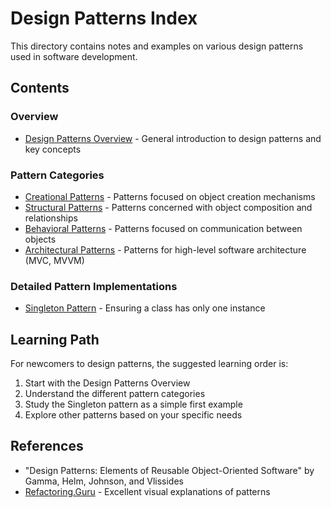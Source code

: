 # Design Patterns Index

This directory contains notes and examples on various design patterns used in software development.

## Contents

### Overview
- [Design Patterns Overview](Design_Patterns_Overview.md) - General introduction to design patterns and key concepts

### Pattern Categories
- [Creational Patterns](Creational%20Patterns.md) - Patterns focused on object creation mechanisms
- [Structural Patterns](Structural%20Patterns.md) - Patterns concerned with object composition and relationships
- [Behavioral Patterns](Behavioral%20Patterns.md) - Patterns focused on communication between objects
- [Architectural Patterns](Architectural_Patterns.md) - Patterns for high-level software architecture (MVC, MVVM)

### Detailed Pattern Implementations
- [Singleton Pattern](Singleton_Pattern.md) - Ensuring a class has only one instance

## Learning Path

For newcomers to design patterns, the suggested learning order is:
1. Start with the Design Patterns Overview
2. Understand the different pattern categories
3. Study the Singleton pattern as a simple first example
4. Explore other patterns based on your specific needs

## References

- "Design Patterns: Elements of Reusable Object-Oriented Software" by Gamma, Helm, Johnson, and Vlissides
- [Refactoring.Guru](https://refactoring.guru/design-patterns) - Excellent visual explanations of patterns 